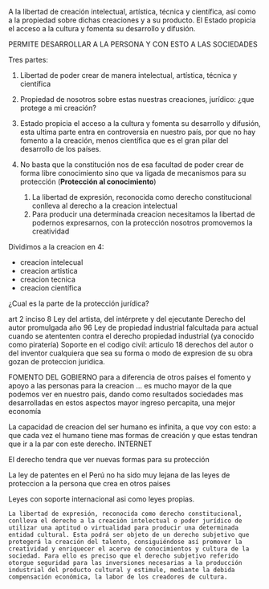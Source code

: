A la libertad de creación intelectual, artística, técnica y científica, así como a la propiedad sobre dichas creaciones y a su producto. El Estado propicia el acceso a la cultura y fomenta su desarrollo y difusión.


PERMITE DESARROLLAR A LA PERSONA Y CON ESTO A LAS SOCIEDADES


Tres partes:

1. Libertad de poder crear de manera intelectual, artística, técnica y científica
2. Propiedad de nosotros sobre estas nuestras creaciones, jurídico: ¿que protege a mi creación?
3. Estado propicia el acceso a la cultura y fomenta su desarrollo y difusión, esta ultima parte entra en controversia en nuestro país, por que no hay fomento a la creación, menos científica que es el gran pilar del desarrollo de los países.


1. No basta que la constitución nos de esa facultad de poder crear de forma libre conocimiento sino que va ligada de mecanismos para su protección (**Protección al conocimiento**)
   1. La libertad de expresión, reconocida como derecho constitucional conlleva al derecho a la creacion intelectual
   2. Para producir una determinada creacion necesitamos la libertad de podernos expresarnos, con la protección nosotros promovemos la creatividad

Dividimos a la creacion en 4:
* creacion intelecual
* creacion artistica
* creacion tecnica
* creacion científica



¿Cual es la parte de la protección jurídica?

art 2 inciso 8
Ley del artista, del intérprete y del ejecutante
Derecho del autor promulgada año 96
Ley de propiedad industrial falcultada para actual cuando se atententen contra el derecho propiedad industrial (ya conocido como piratería)
Soporte en el codigo civil: articulo 18 derechos del autor o del inventor cualquiera que sea su forma o modo de expresion de su obra gozan de proteccion juridica. 




FOMENTO DEL GOBIERNO para 
a diferencia de otros países el fomento y apoyo a las personas para la creacion ... es mucho mayor de la que podemos ver en nuestro pais, dando como resultados sociedades mas desarrolladas en estos aspectos mayor ingreso percapita, una mejor economía




La capacidad de creacion del ser humano es infinita, a que voy con esto: a que cada vez el humano tiene mas formas de creación y que estas tendran que ir a la par con este derecho. INTERNET

El derecho tendra que ver nuevas formas para su protección

La ley de patentes en el Perú no ha sido muy lejana de las leyes de proteccion a la persona que crea en otros paises

Leyes con soporte internacional asi como leyes propias.


```
La libertad de expresión, reconocida como derecho constitucional, conlleva el derecho a la creación intelectual o poder jurídico de utilizar una aptitud o virtualidad para producir una determinada entidad cultural. Esta podrá ser objeto de un derecho subjetivo que protegerá la creación del talento, consiguiéndose así promover la creatividad y enriquecer el acervo de conocimientos y cultura de la sociedad. Para ello es preciso que el derecho subjetivo referido otorgue seguridad para las inversiones necesarias a la producción industrial del producto cultural y estimule, mediante la debida compensación económica, la labor de los creadores de cultura.
```

